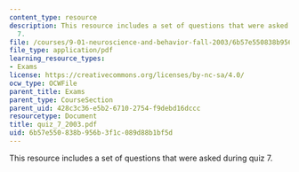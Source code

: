 ```yaml
---
content_type: resource
description: This resource includes a set of questions that were asked during quiz
  7.
file: /courses/9-01-neuroscience-and-behavior-fall-2003/6b57e550838b956b3f1c089d88b1bf5d_quiz_7_2003.pdf
file_type: application/pdf
learning_resource_types:
- Exams
license: https://creativecommons.org/licenses/by-nc-sa/4.0/
ocw_type: OCWFile
parent_title: Exams
parent_type: CourseSection
parent_uid: 428c3c36-e5b2-6710-2754-f9debd16dccc
resourcetype: Document
title: quiz_7_2003.pdf
uid: 6b57e550-838b-956b-3f1c-089d88b1bf5d
---
```

This resource includes a set of questions that were asked during quiz 7.
